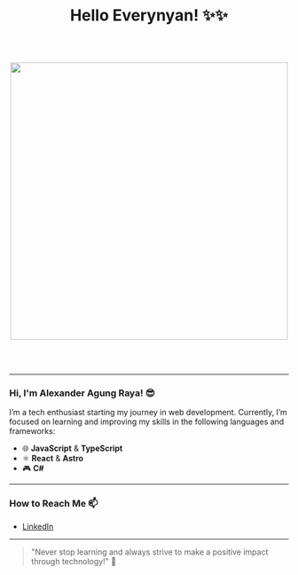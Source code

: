 <h1 align="center">Hello Everynyan! ✨✨</h1>
<br><br>
<p align="center">
  <img src="https://user-images.githubusercontent.com/74038190/225813708-98b745f2-7d22-48cf-9150-083f1b00d6c9.gif" width="500">
</p>
<br><br>

---

### Hi, I'm Alexander Agung Raya! 😎

I’m a tech enthusiast starting my journey in web development. Currently, I’m focused on learning and improving my skills in the following languages and frameworks:

- 🌐 **JavaScript** & **TypeScript**
- ⚛️ **React** & **Astro**
- 🎮 **C#**

---

### How to Reach Me 📫

- [LinkedIn](https://www.linkedin.com/in/alexanderagungraya)

---

> "Never stop learning and always strive to make a positive impact through technology!" 🌟
